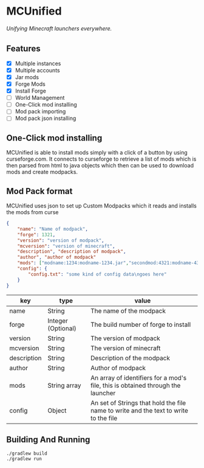 # MCUnified
###### Unifying Minecraft launchers everywhere.

## Features
- [X] Multiple instances
- [X] Multiple accounts
- [X] Jar mods
- [X] Forge Mods
- [X] Install Forge
- [ ] World Management
- [ ] One-Click mod installing
- [ ] Mod pack importing
- [ ] Mod pack json installing

## One-Click mod installing
MCUnified is able to install mods simply with a click of a button by using curseforge.com. It connects to curseforge to retrieve a list of mods which is then parsed from html to java objects which then can be used to download mods and create modpacks.

## Mod Pack format
MCUnified uses json to set up Custom Modpacks which it reads and installs the mods from curse
````json
{
    "name": "Name of modpack",
    "forge": 1321,
    "version": "version of modpack",
    "mcversion": "version of minecraft",
    "description", "description of modpack",
    "author", "author of modpack"
    "mods": ["modname:1234:modname-1234.jar","secondmod:4321:modname-4321.jar"],
    "config": {
        "config.txt": "some kind of config data\ngoes here"
    }
}
````
|key|type|value|
|---|----|-----|
|name|String|The name of the modpack|
|forge|Integer (Optional)|The build number of forge to install|
|version|String|The version of modpack|
|mcversion|String|The version of minecraft|
|description|String|Description of the modpack|
|author|String|Author of modpack|
|mods|String array|An array of identifiers for a mod's file, this is obtained through the launcher|
|config|Object|An set of Strings that hold the file name to write and the text to write to the file|

## Building And Running
````
./gradlew build
./gradlew run
````
